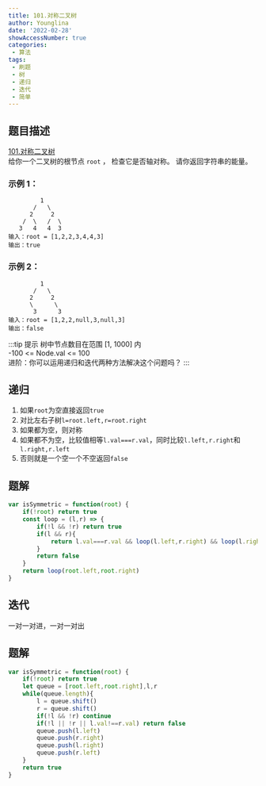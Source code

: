 ```yaml
---
title: 101.对称二叉树
author: Younglina
date: '2022-02-28'
showAccessNumber: true
categories:
 - 算法
tags:
 - 刷题
 - 树
 - 递归
 - 迭代
 - 简单
--- 
```

## 题目描述
[101.对称二叉树](https://leetcode-cn.com/problems/symmetric-tree/)  
给你一个二叉树的根节点 `root` ， 检查它是否轴对称。
请你返回字符串的能量。

### 示例 1：
```
         1
       /   \
      2     2
    /  \   /  \
   3   4   4  3
输入：root = [1,2,2,3,4,4,3]  
输出：true    
```

### 示例 2：
```
         1
       /   \
      2     2
      \      \
       3      3
输入：root = [1,2,2,null,3,null,3]  
输出：false  
```

:::tip 提示
树中节点数目在范围 [1, 1000] 内  
-100 <= Node.val <= 100  
进阶：你可以运用递归和迭代两种方法解决这个问题吗？
:::

## 递归
1. 如果`root`为空直接返回`true`
2. 对比左右子树`l=root.left,r=root.right`
3. 如果都为空，则对称
4. 如果都不为空，比较值相等`l.val===r.val`，同时比较`l.left,r.right`和`l.right,r.left`
5. 否则就是一个空一个不空返回`false`

## 题解
```javascript
var isSymmetric = function(root) {
    if(!root) return true
    const loop = (l,r) => {
        if(!l && !r) return true
        if(l && r){
            return l.val===r.val && loop(l.left,r.right) && loop(l.right,r.left)
        }
        return false
    }
    return loop(root.left,root.right)
}
```

## 迭代
一对一对进，一对一对出

## 题解
```javascript
var isSymmetric = function(root) {
    if(!root) return true
    let queue = [root.left,root.right],l,r
    while(queue.length){
        l = queue.shift()
        r = queue.shift()
        if(!l && !r) continue
        if(!l || !r || l.val!==r.val) return false
        queue.push(l.left)
        queue.push(r.right)
        queue.push(l.right)
        queue.push(r.left)
    }
    return true
}
```